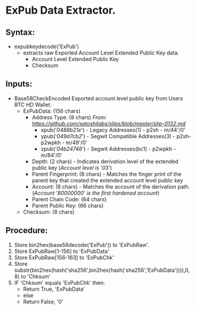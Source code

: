 # ExPub Data Extractor.
## Syntax:
  - expubkeydecode('ExPub')
    - extracts raw Exported Account Level Extended Public Key data.
      - Account Level Extended Public Key
      - Checksum
## Inputs:
  - Base58CheckEncoded Exported account level public key from Users BTC HD Wallet.
    - ExPubData: (156 chars)
      - Address Type: (8 chars)  _From: https://github.com/satoshilabs/slips/blob/master/slip-0132.md_
        - xpub('_0488b21e_') - Legacy Addresses(1) - p2sh - m/44'/0' 
        - ypub('_049d7cb2_') - Segwit Compatible Addresses(3) - p2sh-p2wpkh - m/49'/0'
        - zpub('_04b24746_') - Segwit Addresses(bc1) - p2wpkh - m/84'/0'
      - Depth: (2 chars) - Indicates derivation level of the extended public key (_Account level is '03'_)
      - Parent Fingerprint: (8 chars) - Matches the finger print of the parent key that created the extended account level public key
      - Account: (8 chars) - Matches the account of the derivation path. (_Account '80000000' is the first hardened account_)
      - Parent Chain Code: (64 chars)
      - Parent Public Key: (66 chars)
    - Checksum: (8 chars)
## Procedure:
1. Store bin2hex(base58decode('ExPub')) to 'ExPubRaw'.
2. Store ExPubRaw[1-156] to 'ExPubData'
3. Store ExPubRaw[156-163] to 'ExPubChk'
4. Store substr(bin2hex(hash('sha256',bin2hex(hash('sha256','ExPubData')))),0,8) to 'Chksum'
5. IF 'Chksum' equals 'ExPubChk' then:
   - Return True, 'ExPubData'
   - else
   - Return False, '0'

